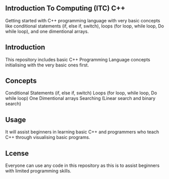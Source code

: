 ## Introduction To Computing (ITC) C++
Getting started with C++ programming language with very basic concepts like conditional statements (if, else if, switch), loops (for loop, while loop, Do while loop), and one dimentional arrays.

## Introduction
This repository includes basic C++ Programming Language concepts initialising with the very basic ones first.

## Concepts
Conditional Statements (if, else if, switch)
Loops (for loop, while loop, Do while loop)
One Dimentional arrays
Searching (Linear search and binary search)

## Usage
It will assist beginners in learning basic C++ and programmers who teach C++ through visualising basic programs.

## Lcense
Everyone can use any code in this repository as this is to assist beginners with limited programming skills.
